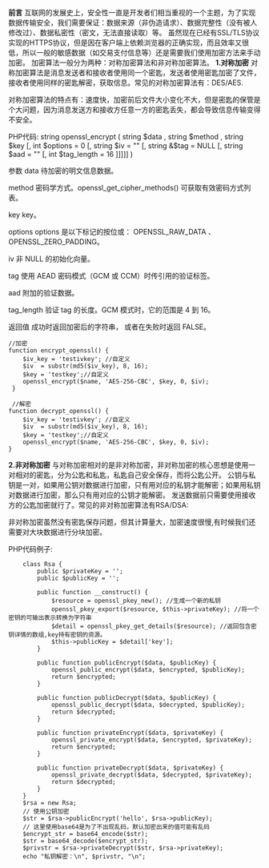 **前言**
互联网的发展史上，安全性一直是开发者们相当重视的一个主题，为了实现数据传输安全，我们需要保证：数据来源（非伪造请求）、数据完整性（没有被人修改过）、数据私密性（密文，无法直接读取）等。
虽然现在已经有SSL/TLS协议实现的HTTPS协议，但是因在客户端上依赖浏览器的正确实现，而且效率又很低，所以一般的敏感数据（如交易支付信息等）还是需要我们使用加密方法来手动加密。
加密算法一般分为两种：对称加密算法和非对称加密算法。
**1.对称加密**
对称加密算法是消息发送者和接收者使用同一个密匙，发送者使用密匙加密了文件，接收者使用同样的密匙解密，获取信息。常见的对称加密算法有：DES/AES.

对称加密算法的特点有：速度快，加密前后文件大小变化不大，但是密匙的保管是个大问题，因为消息发送方和接收方任意一方的密匙丢失，都会导致信息传输变得不安全。

PHP代码:
string openssl_encrypt ( string $data , string $method , string $key [, int $options = 0 [, string $iv = "" [, string &$tag = NULL [, string $aad = "" [, int $tag_length = 16 ]]]]] )

参数
data
待加密的明文信息数据。

method
密码学方式。openssl_get_cipher_methods() 可获取有效密码方式列表。

key
key。

options
options 是以下标记的按位或： OPENSSL_RAW_DATA 、 OPENSSL_ZERO_PADDING。

iv
非 NULL 的初始化向量。

tag
使用 AEAD 密码模式（GCM 或 CCM）时传引用的验证标签。

aad
附加的验证数据。

tag_length
验证 tag 的长度。GCM 模式时，它的范围是 4 到 16。

返回值
成功时返回加密后的字符串， 或者在失败时返回 FALSE。
```
//加密
function encrypt_openssl() {
    $iv_key = 'testivkey'; //自定义
    $iv  = substr(md5($iv_key), 8, 16);
    $key = 'testkey';//自定义
    openssl_encrypt($name, 'AES-256-CBC', $key, 0, $iv);
 }
 
 //解密
function decrypt_openssl() {
    $iv_key = 'testivkey'; //自定义
    $iv  = substr(md5($iv_key), 8, 16);
    $key = 'testkey';//自定义
    openssl_encrypt($name, 'AES-256-CBC', $key, 0, $iv);
}
```
**2.非对称加密**
与对称加密相对的是非对称加密，非对称加密的核心思想是使用一对相对的密匙，分为公匙和私匙，私匙自己安全保存，而将公匙公开。
公钥与私钥是一对，如果用公钥对数据进行加密，只有用对应的私钥才能解密；如果用私钥对数据进行加密，那么只有用对应的公钥才能解密。
发送数据前只需要使用接收方的公匙加密就行了。常见的非对称加密算法有RSA/DSA:

非对称加密虽然没有密匙保存问题，但其计算量大，加密速度很慢,有时候我们还需要对大块数据进行分块加密。

PHP代码例子:
```
    class Rsa {
        public $privateKey = '';
        public $publicKey = '';
    
        public function __construct() {
            $resource = openssl_pkey_new(); //生成一个新的私钥
            openssl_pkey_export($resource, $this->privateKey); //将一个密钥的可输出表示转换为字符串
            $detail = openssl_pkey_get_details($resource); //返回包含密钥详情的数组,key持有密钥的资源。
            $this->publicKey = $detail['key'];
        }
    
        public function publicEncrypt($data, $publicKey) {
            openssl_public_encrypt($data, $encrypted, $publicKey);
            return $encrypted;
        }
    
        public function publicDecrypt($data, $publicKey) {
            openssl_public_decrypt($data, $decrypted, $publicKey);
            return $decrypted;
        }
    
        public function privateEncrypt($data, $privateKey) {
            openssl_private_encrypt($data, $encrypted, $privateKey);
            return $encrypted;
        }
    
        public function privateDecrypt($data, $privateKey) {
            openssl_private_decrypt($data, $decrypted, $privateKey);
            return $decrypted;
        }
    }
    $rsa = new Rsa;
    // 使用公钥加密
    $str = $rsa->publicEncrypt('hello', $rsa->publicKey);
    // 这里使用base64是为了不出现乱码，默认加密出来的值可能有乱码
    $encrypt_str = base64_encode($str);
    $str = base64_decode($encrypt_str);
    $privstr = $rsa->privateDecrypt($str, $rsa->privateKey);
    echo "私钥解密：\n", $privstr, "\n";
```

